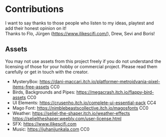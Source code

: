 # Contributions

I want to say thanks to those people who listen to my ideas, playtest and add their honest opinion on it!  
Thanks to Flo, Jürgen (https://www.ilikescifi.com/), Drew, Sevi and Boris!

## Assets

You may not use assets from this project freely if you do not understand the licensing of those for your hobby or commercial project. Please read them carefully or get in touch with the creator.

- MysteryBox: https://dani-maccari.itch.io/platformer-metroidvania-pixel-items-free-assets CC0
- Birds, Backgrounds and Pipes: https://megacrash.itch.io/flappy-bird-assets CC0
- UI Elements: https://crusenho.itch.io/complete-ui-essential-pack CC4
- Mago Font: https://nimblebeastscollective.itch.io/magosfonts CC0
- Weather: https://seliel-the-shaper.itch.io/weather-effects https://selieltheshaper.weebly.com/user-license.html
- SFX: https://www.ilikescifi.com
- Music: https://juhanijunkala.com CC0
